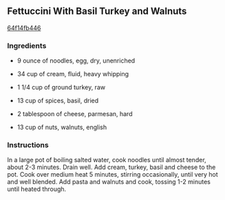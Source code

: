 ## Fettuccini With Basil Turkey and Walnuts

[64f14fb446](http://www.food.com/recipe/fettuccini-with-basil-turkey-and-walnuts-440654)

### Ingredients

 - 9 ounce of noodles, egg, dry, unenriched

 - 34 cup of cream, fluid, heavy whipping

 - 1 1/4 cup of ground turkey, raw

 - 13 cup of spices, basil, dried

 - 2 tablespoon of cheese, parmesan, hard

 - 13 cup of nuts, walnuts, english

### Instructions

In a large pot of boiling salted water, cook noodles until almost tender, about 2-3 minutes. Drain well. Add cream, turkey, basil and cheese to the pot. Cook over medium heat 5 minutes, stirring occasionally, until very hot and well blended. Add pasta and walnuts and cook, tossing 1-2 minutes until heated through.